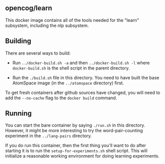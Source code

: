 opencog/learn
-------------
This docker image contains all of the tools needed for the "learn"
subsystem, including the nlp subsystem.

## Building

There are several ways to build:
* Run `../docker-build.sh -a` and then `../docker-build.sh -l`
  where `docker-build.sh` is the shell script in the parent directory.

* Run the `./build.sh` file in this directory.  You need to have
  built the base AtomSpace image (in the `../atomspace` directory) first.

To get fresh containers after github sources have changed, you will
need to add the `--no-cache` flag to the `docker build` command.

## Running

You can start the bare container by saying `./run.sh` in this directory.
However, it might be more interesting to try the word-pair-counting
experiment in the `../lang-pairs` directory.

If you do run this container, then the first thing you'll want to do
after starting it is to run the `setup-for-experiments.sh` shell script.
This will initialize a reasonable working environment for doing learning
experiments.

